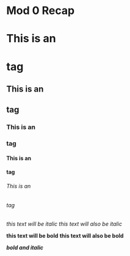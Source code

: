 # Mod 0 Recap

# This is an <h1> tag

## This is an <h2> tag

### This is an <h3> tag

#### This is an <h4> tag

###### This is an <h6> tag

*this text will be italic*
_this text will also be italic_

**this text will be bold**
__this text will also be bold__

**_bold and italic_**
